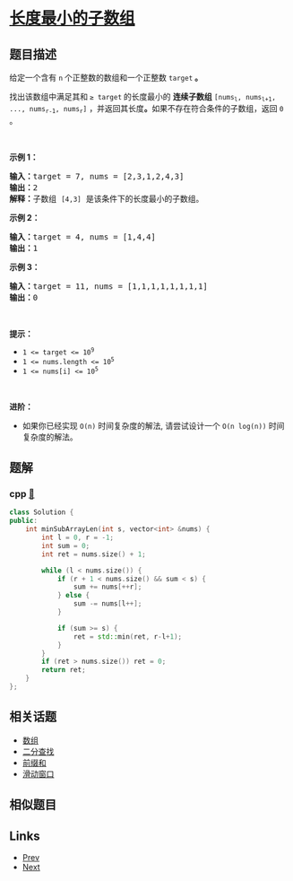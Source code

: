 
# [长度最小的子数组](https://leetcode-cn.com/problems/minimum-size-subarray-sum)

## 题目描述

<p>给定一个含有 <code>n</code><strong> </strong>个正整数的数组和一个正整数 <code>target</code><strong> 。</strong></p>

<p>找出该数组中满足其和<strong> </strong><code>≥ target</code><strong> </strong>的长度最小的 <strong>连续子数组</strong> <code>[nums<sub>l</sub>, nums<sub>l+1</sub>, ..., nums<sub>r-1</sub>, nums<sub>r</sub>]</code> ，并返回其长度<strong>。</strong>如果不存在符合条件的子数组，返回 <code>0</code> 。</p>

<p> </p>

<p><strong>示例 1：</strong></p>

<pre>
<strong>输入：</strong>target = 7, nums = [2,3,1,2,4,3]
<strong>输出：</strong>2
<strong>解释：</strong>子数组 <code>[4,3]</code> 是该条件下的长度最小的子数组。
</pre>

<p><strong>示例 2：</strong></p>

<pre>
<strong>输入：</strong>target = 4, nums = [1,4,4]
<strong>输出：</strong>1
</pre>

<p><strong>示例 3：</strong></p>

<pre>
<strong>输入：</strong>target = 11, nums = [1,1,1,1,1,1,1,1]
<strong>输出：</strong>0
</pre>

<p> </p>

<p><strong>提示：</strong></p>

<ul>
	<li><code>1 <= target <= 10<sup>9</sup></code></li>
	<li><code>1 <= nums.length <= 10<sup>5</sup></code></li>
	<li><code>1 <= nums[i] <= 10<sup>5</sup></code></li>
</ul>

<p> </p>

<p><strong>进阶：</strong></p>

<ul>
	<li>如果你已经实现<em> </em><code>O(n)</code> 时间复杂度的解法, 请尝试设计一个 <code>O(n log(n))</code> 时间复杂度的解法。</li>
</ul>


## 题解

### cpp [🔗](minimum-size-subarray-sum.cpp) 
```cpp
class Solution {
public:
    int minSubArrayLen(int s, vector<int> &nums) {
        int l = 0, r = -1;
        int sum = 0;
        int ret = nums.size() + 1;

        while (l < nums.size()) {
            if (r + 1 < nums.size() && sum < s) {
                sum += nums[++r];
            } else {
                sum -= nums[l++];
            }

            if (sum >= s) {
                ret = std::min(ret, r-l+1);
            }
        }
        if (ret > nums.size()) ret = 0;
        return ret;
    }
};

```


## 相关话题

- [数组](https://leetcode-cn.com/tag/array) 
- [二分查找](https://leetcode-cn.com/tag/binary-search) 
- [前缀和](https://leetcode-cn.com/tag/prefix-sum) 
- [滑动窗口](https://leetcode-cn.com/tag/sliding-window) 


## 相似题目



## Links

- [Prev](../implement-trie-prefix-tree/README.md) 
- [Next](../design-add-and-search-words-data-structure/README.md) 

